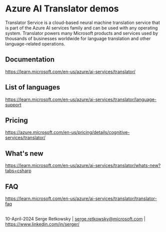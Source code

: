 # Azure AI Translator demos

Translator Service is a cloud-based neural machine translation service that is part of the Azure AI services family and can be used with any operating system.
Translator powers many Microsoft products and services used by thousands of businesses worldwide for language translation and other language-related operations.

## Documentation
https://learn.microsoft.com/en-us/azure/ai-services/translator/

## List of languages
https://learn.microsoft.com/en-us/azure/ai-services/translator/language-support

## Pricing
https://azure.microsoft.com/en-us/pricing/details/cognitive-services/translator/

## What's new
https://learn.microsoft.com/en-us/azure/ai-services/translator/whats-new?tabs=csharp

## FAQ
https://learn.microsoft.com/en-us/azure/ai-services/translator/translator-faq
<br><br>

10-April-2024
Serge Retkowsky | serge.retkowsky@microsoft.com | https://www.linkedin.com/in/serger/
